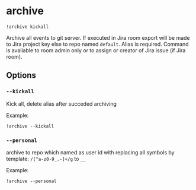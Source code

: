 # archive

`!archive kickall`

Archive all events to git server. 
If executed in Jira room export will be made to Jira project key else to repo named `default`.
Alias is required.
Command is available to room admin only or to assign or creator of Jira issue (if Jira room).

## Options

### `--kickall`
Kick all, delete alias after succeded archiving

Example:
```
!archive --kickall
```

### `--personal`  
archive to repo which named as user id with replacing all symbols by template: `/[^a-z0-9_.-]+/g` to `__`

Example:
```
!archive --personal
```
